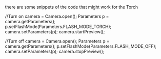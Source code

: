 there are some snippets of the code that might work  for the Torch


//Turn on
camera = Camera.open();
Parameters p = camera.getParameters();
p.setFlashMode(Parameters.FLASH\_MODE\_TORCH);
camera.setParameters(p);
camera.startPreview();

//Turn off
camera = Camera.open();
Parameters p = camera.getParameters();
p.setFlashMode(Parameters.FLASH\_MODE\_OFF);
camera.setParameters(p);
camera.stopPreview();